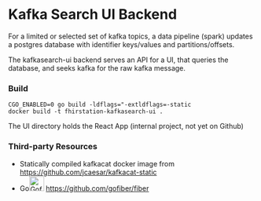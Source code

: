 # Kafka Search UI Backend

For a limited or selected set of kafka topics, a data pipeline (spark) updates a postgres database with identifier
keys/values and partitions/offsets.

The kafkasearch-ui backend serves an API for a UI, that queries the database, and seeks kafka for the raw kafka message.

### Build

```
CGO_ENABLED=0 go build -ldflags="-extldflags=-static
docker build -t fhirstation-kafkasearch-ui .
```

The UI directory holds the React App (internal project, not yet on Github)

### Third-party Resources
* Statically compiled kafkacat docker image from https://github.com/jcaesar/kafkacat-static
* Go<span style="text-align:bottom"><img src="https://gofiber.io/assets/images/logo.svg" height="30px" alt="Gofiber"></span> https://github.com/gofiber/fiber
